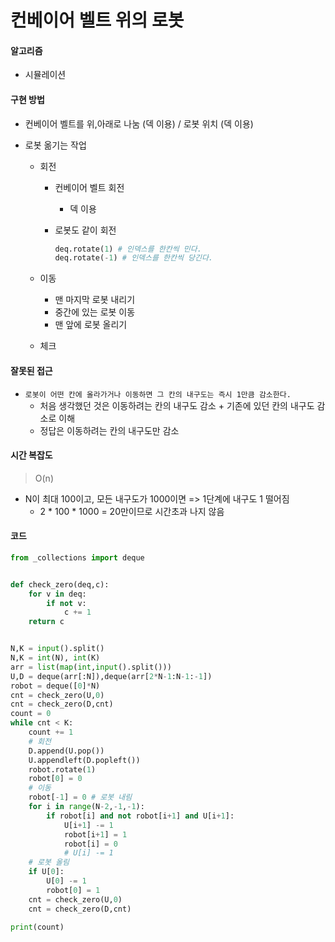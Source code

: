 # 컨베이어 벨트 위의 로봇

#### 알고리즘

- 시뮬레이션



#### 구현 방법

- 컨베이어 벨트를 위,아래로 나눔 (덱 이용) / 로봇 위치 (덱 이용)

- 로봇 옮기는 작업

  - 회전

    - 컨베이어 벨트 회전

      - 덱 이용

    - 로봇도 같이 회전

      ```python
      deq.rotate(1) # 인덱스를 한칸씩 민다.
      deq.rotate(-1) # 인덱스를 한칸씩 당긴다.
      ```

      

  - 이동

    - 맨 마지막 로봇 내리기
    - 중간에 있는 로봇 이동
    - 맨 앞에 로봇 올리기

    

  - 체크



#### 잘못된 접근

- `로봇이 어떤 칸에 올라가거나 이동하면 그 칸의 내구도는 즉시 1만큼 감소한다.`
  - 처음 생각했던 것은 이동하려는 칸의 내구도 감소 + 기존에 있던 칸의 내구도 감소로 이해
  - 정답은 이동하려는 칸의 내구도만 감소



#### 시간 복잡도

> O(n)

- N이 최대 100이고, 모든 내구도가 1000이면 => 1단계에 내구도 1 떨어짐
  - 2 * 100 * 1000 = 20만이므로 시간초과 나지 않음



#### 코드

```python
from _collections import deque


def check_zero(deq,c):
    for v in deq:
        if not v:
            c += 1
    return c


N,K = input().split()
N,K = int(N), int(K)
arr = list(map(int,input().split()))
U,D = deque(arr[:N]),deque(arr[2*N-1:N-1:-1])
robot = deque([0]*N)
cnt = check_zero(U,0)
cnt = check_zero(D,cnt)
count = 0
while cnt < K:
    count += 1
    # 회전
    D.append(U.pop())
    U.appendleft(D.popleft())
    robot.rotate(1)
    robot[0] = 0
    # 이동
    robot[-1] = 0 # 로봇 내림
    for i in range(N-2,-1,-1):
        if robot[i] and not robot[i+1] and U[i+1]:
            U[i+1] -= 1
            robot[i+1] = 1
            robot[i] = 0
            # U[i] -= 1
    # 로봇 올림
    if U[0]:
        U[0] -= 1
        robot[0] = 1
    cnt = check_zero(U,0)
    cnt = check_zero(D,cnt)

print(count)
```



